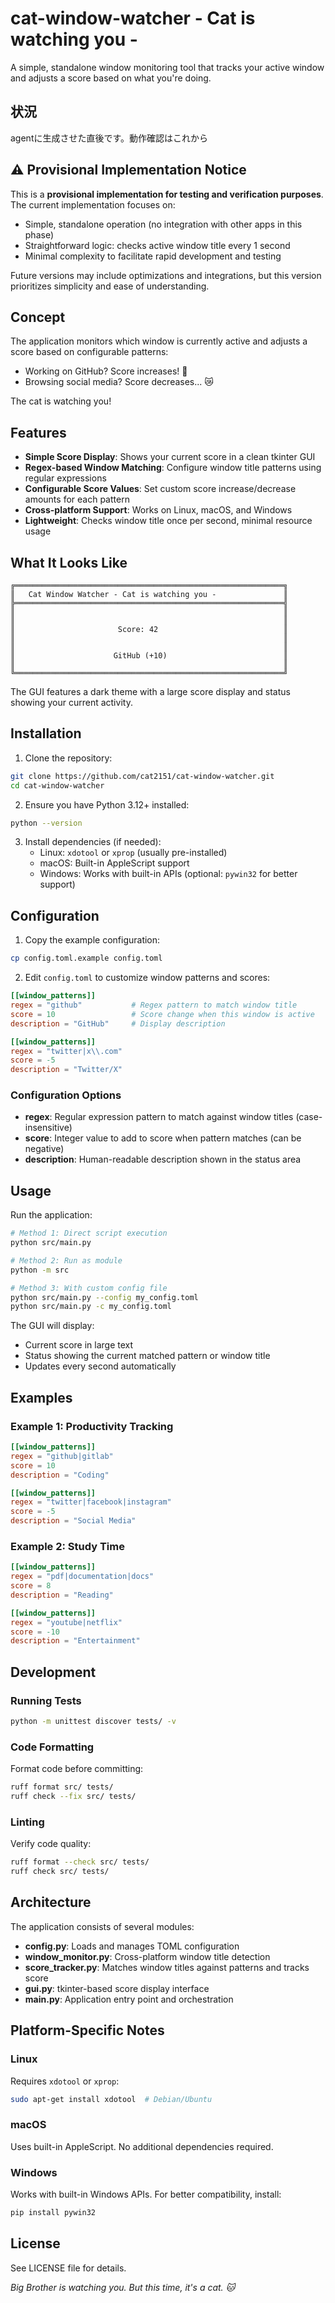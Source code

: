 # cat-window-watcher - Cat is watching you -

A simple, standalone window monitoring tool that tracks your active window and adjusts a score based on what you're doing.

## 状況

agentに生成させた直後です。動作確認はこれから

## ⚠️ Provisional Implementation Notice

This is a **provisional implementation for testing and verification purposes**. The current implementation focuses on:
- Simple, standalone operation (no integration with other apps in this phase)
- Straightforward logic: checks active window title every 1 second
- Minimal complexity to facilitate rapid development and testing

Future versions may include optimizations and integrations, but this version prioritizes simplicity and ease of understanding.

## Concept

The application monitors which window is currently active and adjusts a score based on configurable patterns:
- Working on GitHub? Score increases! 🎉
- Browsing social media? Score decreases... 😿

The cat is watching you!

## Features

- **Simple Score Display**: Shows your current score in a clean tkinter GUI
- **Regex-based Window Matching**: Configure window title patterns using regular expressions
- **Configurable Score Values**: Set custom score increase/decrease amounts for each pattern
- **Cross-platform Support**: Works on Linux, macOS, and Windows
- **Lightweight**: Checks window title once per second, minimal resource usage

## What It Looks Like

```
╔════════════════════════════════════════════════════════════╗
║   Cat Window Watcher - Cat is watching you -               ║
╠════════════════════════════════════════════════════════════╣
║                                                            ║
║                                                            ║
║                       Score: 42                            ║
║                                                            ║
║                                                            ║
║                      GitHub (+10)                          ║
║                                                            ║
╚════════════════════════════════════════════════════════════╝
```

The GUI features a dark theme with a large score display and status showing your current activity.

## Installation

1. Clone the repository:
```bash
git clone https://github.com/cat2151/cat-window-watcher.git
cd cat-window-watcher
```

2. Ensure you have Python 3.12+ installed:
```bash
python --version
```

3. Install dependencies (if needed):
   - Linux: `xdotool` or `xprop` (usually pre-installed)
   - macOS: Built-in AppleScript support
   - Windows: Works with built-in APIs (optional: `pywin32` for better support)

## Configuration

1. Copy the example configuration:
```bash
cp config.toml.example config.toml
```

2. Edit `config.toml` to customize window patterns and scores:

```toml
[[window_patterns]]
regex = "github"           # Regex pattern to match window title
score = 10                 # Score change when this window is active
description = "GitHub"     # Display description

[[window_patterns]]
regex = "twitter|x\\.com"
score = -5
description = "Twitter/X"
```

### Configuration Options

- **regex**: Regular expression pattern to match against window titles (case-insensitive)
- **score**: Integer value to add to score when pattern matches (can be negative)
- **description**: Human-readable description shown in the status area

## Usage

Run the application:
```bash
# Method 1: Direct script execution
python src/main.py

# Method 2: Run as module
python -m src

# Method 3: With custom config file
python src/main.py --config my_config.toml
python src/main.py -c my_config.toml
```

The GUI will display:
- Current score in large text
- Status showing the current matched pattern or window title
- Updates every second automatically

## Examples

### Example 1: Productivity Tracking
```toml
[[window_patterns]]
regex = "github|gitlab"
score = 10
description = "Coding"

[[window_patterns]]
regex = "twitter|facebook|instagram"
score = -5
description = "Social Media"
```

### Example 2: Study Time
```toml
[[window_patterns]]
regex = "pdf|documentation|docs"
score = 8
description = "Reading"

[[window_patterns]]
regex = "youtube|netflix"
score = -10
description = "Entertainment"
```

## Development

### Running Tests
```bash
python -m unittest discover tests/ -v
```

### Code Formatting
Format code before committing:
```bash
ruff format src/ tests/
ruff check --fix src/ tests/
```

### Linting
Verify code quality:
```bash
ruff format --check src/ tests/
ruff check src/ tests/
```

## Architecture

The application consists of several modules:

- **config.py**: Loads and manages TOML configuration
- **window_monitor.py**: Cross-platform window title detection
- **score_tracker.py**: Matches window titles against patterns and tracks score
- **gui.py**: tkinter-based score display interface
- **main.py**: Application entry point and orchestration

## Platform-Specific Notes

### Linux
Requires `xdotool` or `xprop`:
```bash
sudo apt-get install xdotool  # Debian/Ubuntu
```

### macOS
Uses built-in AppleScript. No additional dependencies required.

### Windows
Works with built-in Windows APIs. For better compatibility, install:
```bash
pip install pywin32
```

## License

See LICENSE file for details.

*Big Brother is watching you. But this time, it's a cat. 🐱*
